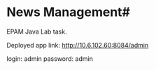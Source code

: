 # News Management#

EPAM Java Lab task.

Deployed app link: http://10.6.102.60:8084/admin

login: admin
password: admin